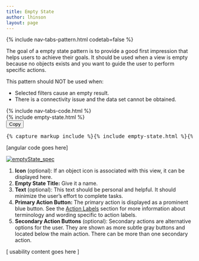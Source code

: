 ```yaml
---
title: Empty State
author: lhinson
layout: page
---
```

{% include nav-tabs-pattern.html codetab=false %}
<div class="tab-content">
  <div role="tabpanel" class="tab-pane active" id="overview">
    <p>
      The goal of a empty state pattern is to provide a good first impression that helps users to achieve their goals. It should be used when a view is empty because no objects exists and you want to guide the user to perform specific actions.
    </p>
    <p>
      This pattern should NOT be used when:
    </p>
    <ul>
      <li>Selected filters cause an empty result.</li>
      <li>There is a connectivity issue and the data set cannot be obtained.</li>
    </ul>
    {% include nav-tabs-code.html %}
    <div class="tab-content">
      <div role="tabpanel" class="tab-pane nested active" id="ref-impl">
        <div class="example-pf">
          <div class="example-pf-demo">
            {% include empty-state.html %}
          </div>
        </div>
        <button class="btn btn-default btn-copy">Copy</button>
        <pre class="prettyprint">{% capture markup_include %}{% include empty-state.html %}{% endcapture %}{{ markup_include | xml_escape }}</pre>
      </div>
      <div role="tabpanel" class="tab-pane nested" id="angular">
        [angular code goes here]
      </div>
    </div>
  </div>
  <div role="tabpanel" class="tab-pane" id="design">
    <p>
      <a href="{{ site.baseurl}}wp-content/uploads/2015/05/emptyState_spec.png">
        <img src="{{site.baseurl}}wp-content/uploads/2015/05/emptyState_spec.png" alt="emptyState_spec" class="alignnone size-full wp-image-4083" />
      </a>
    </p>
    <ol>
      <li><strong>Icon</strong> (optional): If an object icon is associated with this view, it can be displayed here.</li>
      <li><strong>Empty State Title:</strong> Give it a name.</li>
      <li><strong>Text</strong> (optional): This text should be personal and helpful. It should minimize the user’s effort to complete tasks.</li>
      <li><strong>Primary Action Button:</strong> The primary action is displayed as a prominent blue button. See the <a href="{{ site.baseurl}}styles/terminology-and-wording/#action-labels">Action Labels</a> section for more information about terminology and wording specific to action labels.</li>
      <li><strong>Secondary Action Buttons</strong> (optional): Secondary actions are alternative options for the user. They are shown as more subtle gray buttons and located below the main action. There can be more than one secondary action.</li>
    </ol>
  </div>
  <div role="tabpanel" class="tab-pane" id="usability-test">
    [ usability content goes here ]
  </div>
</div>
